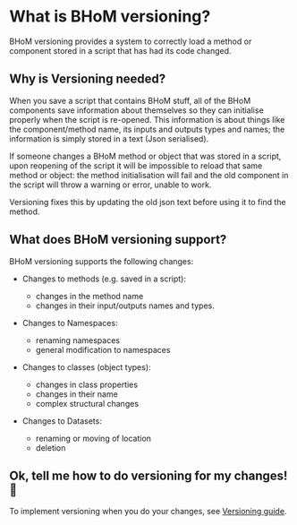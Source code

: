 # What is BHoM versioning?

BHoM versioning provides a system to correctly load a method or component stored in a script that has had its code changed.

## Why is Versioning needed?

When you save a script that contains BHoM stuff, all of the BHoM components save information about themselves so they can initialise properly when the script is re-opened. This information is about things like the component/method name, its inputs and outputs types and names; the information is simply stored in a text (Json serialised).

If someone changes a BHoM method or object that was stored in a script, upon reopening of the script it will be impossible to reload that same method or object: the method initialisation will fail and the old component in the script will throw a warning or error, unable to work. 

Versioning fixes this by updating the old json text before using it to find the method. 

## What does BHoM versioning support?

BHoM versioning supports the following changes:

- Changes to methods (e.g. saved in a script): 
    - changes in the method name
    - changes in their input/outputs names and types.
   
- Changes to Namespaces:
    - renaming namespaces
    - general modification to namespaces 
   
- Changes to classes (object types): 
    - changes in class properties
    - changes in their name
    - complex structural changes

- Changes to Datasets:
    - renaming or moving of location
    - deletion 

## Ok, tell me how to do versioning for my changes! 🚀
To implement versioning when you do your changes, see [Versioning guide](versioning-guide.md).
